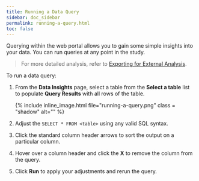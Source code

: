 ```yaml
---
title: Running a Data Query
sidebar: doc_sidebar
permalink: running-a-query.html
toc: false
---
```


Querying within the web portal allows you to gain some simple insights into your data. You can run queries at any point in the study.

> For more detailed analysis, refer to [Exporting for External Analysis](exporting-data.md).

To run a data query:

1. From the **Data Insights** page, select a table from the **Select a table** list to populate **Query Results** with all rows of the table.

   {% include inline_image.html  file="running-a-query.png"  class = "shadow" alt="" %}

2. Adjust the `SELECT * FROM <table>` using any valid SQL syntax.

3. Click the standard column header arrows to sort the output on a particular column.

4. Hover over a column header and click the **X** to remove the column from the query.

5. Click **Run** to apply your adjustments and rerun the query.